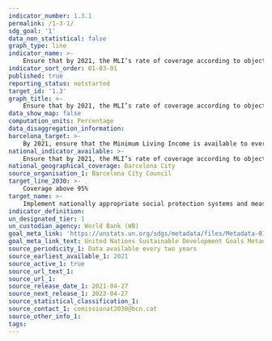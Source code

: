 ```yaml
---
indicator_number: 1.3.1
permalink: /1-3-1/
sdg_goal: '1'
data_non_statistical: false
graph_type: line
indicator_name: >-
    Ensure that by 2021, the MLI’s rate of coverage according to objective need is above 95%
indicator_sort_order: 01-03-01
published: true
reporting_status: notstarted
target_id: '1.3'
graph_title: >-
    Ensure that by 2021, the MLI’s rate of coverage according to objective need is above 95%
data_show_map: false
computation_units: Percentage
data_disaggregation_information: 
barcelona_target: >-
    By 2021, ensure that the Minimum Living Income is available to everyone who needs it
national_indicator_available: >-
    Ensure that by 2021, the MLI’s rate of coverage according to objective need is above 95%
national_geographical_coverage: Barcelona City
source_organisation_1: Barcelona City Council
target_line_2030: >-
    Coverage above 95%
target_name: >-
	Implement nationally appropriate social protection systems and measures for all, including minimum levels and, by 2030, achieving substantial coverage of the poor and the vulnerable
indicator_definition:
un_designated_tier: 1
un_custodian_agency: World Bank (WB)
goal_meta_link: 'https://unstats.un.org/sdgs/metadata/files/Metadata-01-01-01a.pdf'
goal_meta_link_text: United Nations Sustainable Development Goals Metadata (pdf 894kB)
source_periodicity_1: Data available every two years
source_earliest_available_1: 2021
source_active_1: true
source_url_text_1: 
source_url_1: 
source_release_date_1: 2021-04-27
source_next_release_1: 2022-04-27
source_statistical_classification_1: 
source_contact_1: comissionat2030@bcn.cat
source_other_info_1:
tags:
---
```

